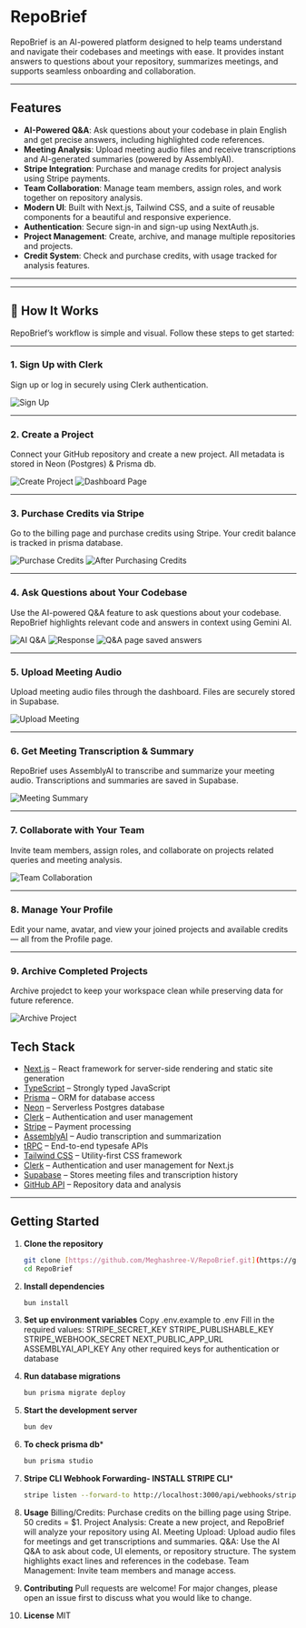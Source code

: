 # RepoBrief

RepoBrief is an AI-powered platform designed to help teams understand and navigate their codebases and meetings with ease. It provides instant answers to questions about your repository, summarizes meetings, and supports seamless onboarding and collaboration.

---

## Features

- **AI-Powered Q&A**: Ask questions about your codebase in plain English and get precise answers, including highlighted code references.
- **Meeting Analysis**: Upload meeting audio files and receive transcriptions and AI-generated summaries (powered by AssemblyAI).
- **Stripe Integration**: Purchase and manage credits for project analysis using Stripe payments.
- **Team Collaboration**: Manage team members, assign roles, and work together on repository analysis.
- **Modern UI**: Built with Next.js, Tailwind CSS, and a suite of reusable components for a beautiful and responsive experience.
- **Authentication**: Secure sign-in and sign-up using NextAuth.js.
- **Project Management**: Create, archive, and manage multiple repositories and projects.
- **Credit System**: Check and purchase credits, with usage tracked for analysis features.

---
---

## 🚀 How It Works

RepoBrief’s workflow is simple and visual. Follow these steps to get started:

---

### 1. Sign Up with Clerk  
Sign up or log in securely using Clerk authentication.

![Sign Up](https://github.com/user-attachments/assets/7c0dde1f-a172-466b-a1f5-f999a06b2721)

---

### 2. Create a Project  
Connect your GitHub repository and create a new project. All metadata is stored in Neon (Postgres) & Prisma db.

![Create Project](https://github.com/user-attachments/assets/8fd5f312-ea62-4921-86e3-6597f022bc4d)
![Dashboard Page](https://github.com/user-attachments/assets/8c25f875-0c9f-4275-b71d-c00023174fd9)

---

### 3. Purchase Credits via Stripe  
Go to the billing page and purchase credits using Stripe. Your credit balance is tracked in prisma database.

![Purchase Credits](https://github.com/user-attachments/assets/ad566ac2-ee6a-4250-88d9-8ff53ad0ac7a)
![After Purchasing Credits](https://github.com/user-attachments/assets/8b72550e-0886-48d8-80c8-79e4e707e192)


---

### 4. Ask Questions about Your Codebase  
Use the AI-powered Q&A feature to ask questions about your codebase. RepoBrief highlights relevant code and answers in context using Gemini AI.

![AI Q&A](https://github.com/user-attachments/assets/268a524c-6faa-4591-b953-8aa29a3c71fc)
![Response](https://github.com/user-attachments/assets/bbf4f0e1-ea3f-42b1-b6c1-0a0e5014a525)
![Q&A page saved answers](https://github.com/user-attachments/assets/0784a05a-4278-4a36-b7cf-1c74e04d994f)

---

### 5. Upload Meeting Audio  
Upload meeting audio files through the dashboard. Files are securely stored in Supabase.

![Upload Meeting](https://github.com/user-attachments/assets/b5330f80-6b52-4d6b-b063-240a11f0443b)

---

### 6. Get Meeting Transcription & Summary  
RepoBrief uses AssemblyAI to transcribe and summarize your meeting audio. Transcriptions and summaries are saved in Supabase.

![Meeting Summary](https://github.com/user-attachments/assets/d34d3f24-5fe3-4977-8c19-b00b45924832)

---

### 7. Collaborate with Your Team  
Invite team members, assign roles, and collaborate on projects related queries and meeting analysis.

![Team Collaboration](https://github.com/user-attachments/assets/af17d43e-819a-46e9-b544-9dafe52454f3)

---

### 8. Manage Your Profile  
Edit your name, avatar, and view your joined projects and available credits — all from the Profile page.

---

### 9. Archive Completed Projects  
 Archive projedct to keep your workspace clean while preserving data for future reference.

![Archive Project](https://github.com/user-attachments/assets/d9da5e89-7c02-4831-ba2b-4bea04c7c947)



## Tech Stack

- [Next.js](https://nextjs.org) – React framework for server-side rendering and static site generation
- [TypeScript](https://www.typescriptlang.org/) – Strongly typed JavaScript
- [Prisma](https://prisma.io) – ORM for database access
- [Neon](https://neon.tech) – Serverless Postgres database
- [Clerk](https://clerk.com) – Authentication and user management
- [Stripe](https://stripe.com) – Payment processing
- [AssemblyAI](https://www.assemblyai.com/) – Audio transcription and summarization
- [tRPC](https://trpc.io) – End-to-end typesafe APIs
- [Tailwind CSS](https://tailwindcss.com) – Utility-first CSS framework
- [Clerk](https://clerk.dev) – Authentication and user management for Next.js  
- [Supabase](https://supabase.com) – Stores meeting files and transcription history
- [GitHub API](https://docs.github.com/en/rest) – Repository data and analysis
---

## Getting Started

1. **Clone the repository**
   ```sh
   git clone [https://github.com/Meghashree-V/RepoBrief.git](https://github.com/Meghashree-V/RepoBrief.git)
   cd RepoBrief

2. **Install dependencies**
   ```sh
   bun install

3. **Set up environment variables**
   Copy .env.example to .env
   Fill in the required values:
   STRIPE_SECRET_KEY
   STRIPE_PUBLISHABLE_KEY
   STRIPE_WEBHOOK_SECRET
   NEXT_PUBLIC_APP_URL
   ASSEMBLYAI_API_KEY
   Any other required keys for authentication or database

4. **Run database migrations**
   ```sh
   bun prisma migrate deploy

5. **Start the development server**
   ```sh
   bun dev

6. **To check prisma db***
   ```sh
   bun prisma studio

7. **Stripe CLI Webhook Forwarding- INSTALL STRIPE CLI***
   ```sh
   stripe listen --forward-to http://localhost:3000/api/webhooks/stripe

8. **Usage**
   Billing/Credits: Purchase credits on the billing page using Stripe. 50 credits = $1.
   Project Analysis: Create a new project, and RepoBrief will analyze your repository using AI.
   Meeting Upload: Upload audio files for meetings and get transcriptions and summaries.
   Q&A: Use the AI Q&A to ask about code, UI elements, or repository structure. The system highlights exact lines and references in the codebase.
   Team Management: Invite team members and manage access.

9. **Contributing**
   Pull requests are welcome! For major changes, please open an issue first to discuss what you would like to change.

10. **License**
   MIT
